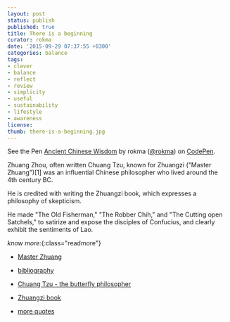```yaml
---
layout: post
status: publish
published: true
title: There is a beginning 
curator: rokma
date: '2015-09-29 07:37:55 +0300'
categories: balance
tags: 
- clever
- balance
- reflect
- review
- simplicity
- useful
- sustainability
- lifestyle
- awareness
license:
thumb: there-is-a-beginning.jpg
---
```


<p data-height="800" data-theme-id="9840" data-slug-hash="yYgaZa" data-default-tab="result" data-user="rokma" class='codepen'>See the Pen <a href='http://codepen.io/rokma/pen/yYgaZa/'>Ancient Chinese Wisdom</a> by rokma (<a href='http://codepen.io/rokma'>@rokma</a>) on <a href='http://codepen.io'>CodePen</a>.</p>
<script async src="//assets.codepen.io/assets/embed/ei.js"></script>


Zhuang Zhou, often written Chuang Tzu, known for Zhuangzi ("Master Zhuang")[1] was an influential Chinese philosopher who lived around the 4th century BC.

He is credited with writing the Zhuangzi book, which expresses a philosophy of skepticism.

He made "The Old Fisherman," "The Robber Chih," and "The Cutting open Satchels," to satirize and expose the disciples of Confucius, and clearly exhibit the sentiments of Lao. 


_know more:_{:class="readmore"}

- [Master Zhuang](https://en.wikipedia.org/wiki/Zhuang_Zhou)

- [bibliography](http://nothingistic.org/library/chuangtzu/)

- [Chuang Tzu - the butterfly philosopher](http://www.pantheism.net/paul/history/chuang-tzu.htm)

- [Zhuangzi book](https://en.wikipedia.org/wiki/Zhuangzi_(book))

- [more quotes](https://www.goodreads.com/author/quotes/149093.Zhuangzi)

